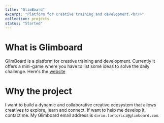 ```yaml
---
title: "GlimBoard"
excerpt: "Platform for creative training and development.<br/>"
collection: projects
status: "Started"
---
```


# What is Glimboard
GlimBoard is a platform for creative training and development. Currently it offers a mini-game where you have to list some ideas to solve the daily challenge. Here's the [website](https://glimboard.com)

# Why the project
I want to build a dynamic and collaborative creative ecosystem that allows creatives to explore, learn and connect. If want to help me develop it, contact me. My Glimboard email address is `dario.tortorici@glimboard.com`.

